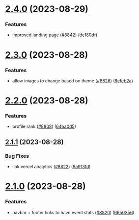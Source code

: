 # [2.4.0](https://github.com/EddieHubCommunity/BioDrop/compare/v2.3.0...v2.4.0) (2023-08-29)


### Features

* improved landing page ([#8842](https://github.com/EddieHubCommunity/BioDrop/issues/8842)) ([de180df](https://github.com/EddieHubCommunity/BioDrop/commit/de180df1f3115e9c024a972d68fb5ce4cb389c79))



# [2.3.0](https://github.com/EddieHubCommunity/BioDrop/compare/v2.2.0...v2.3.0) (2023-08-28)


### Features

* allow images to change based on theme ([#8826](https://github.com/EddieHubCommunity/BioDrop/issues/8826)) ([8efeb2a](https://github.com/EddieHubCommunity/BioDrop/commit/8efeb2a066919b8ca6d959f38e3ea84259f337c9))



# [2.2.0](https://github.com/EddieHubCommunity/BioDrop/compare/v2.1.1...v2.2.0) (2023-08-28)


### Features

* profile rank ([#8808](https://github.com/EddieHubCommunity/BioDrop/issues/8808)) ([64ba0d5](https://github.com/EddieHubCommunity/BioDrop/commit/64ba0d52e642dd12f0adc6333967a016585ca4bb))



## [2.1.1](https://github.com/EddieHubCommunity/BioDrop/compare/v2.1.0...v2.1.1) (2023-08-28)


### Bug Fixes

* link vercel analytics ([#8822](https://github.com/EddieHubCommunity/BioDrop/issues/8822)) ([6a913fd](https://github.com/EddieHubCommunity/BioDrop/commit/6a913fd01e49bffc4048aee2303a0d15c496e41e))



# [2.1.0](https://github.com/EddieHubCommunity/BioDrop/compare/v2.0.3...v2.1.0) (2023-08-28)


### Features

* navbar + footer links to have event stats ([#8820](https://github.com/EddieHubCommunity/BioDrop/issues/8820)) ([6650356](https://github.com/EddieHubCommunity/BioDrop/commit/6650356638ba98e717f39aed11012f766ba062a6))



